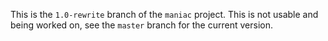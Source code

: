 This is the `1.0-rewrite` branch of the `maniac` project. This is not usable and being
 worked on, see the `master` branch for the current version.
